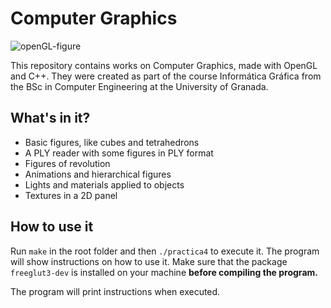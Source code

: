 # Computer Graphics
![openGL-figure](https://raw.githubusercontent.com/dvcarrillo/computer-graphics/master/screenshot.png "Figure and lights with flat shadowing")

This repository contains works on Computer Graphics, made with OpenGL and C++.
They were created as part of the course Informática Gráfica from the BSc in Computer Engineering at the 
University of Granada.

## What's in it?
- Basic figures, like cubes and tetrahedrons
- A PLY reader with some figures in PLY format
- Figures of revolution
- Animations and hierarchical figures
- Lights and materials applied to objects
- Textures in a 2D panel

## How to use it
Run `make` in the root folder and then `./practica4` to execute it.
The program will show instructions on how to use it.
Make sure that the package `freeglut3-dev` is installed on your machine **before compiling
the program.**

The program will print instructions when executed.
